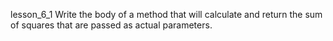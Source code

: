 lesson_6_1
Write the body of a method that will calculate and return the sum of squares that are passed as actual parameters.
